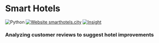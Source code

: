 # Smart Hotels


![Python](https://img.shields.io/badge/python-v3.6+-blue.svg) [![Website smarthotels.city](https://img.shields.io/website-up-up-green-green/http://smarthotels.city.svg)](http://smarthotels.city) [![Insight](https://img.shields.io/badge/InsightProject-True-lightgrey.svg)](https://www.insightdatascience.com/)


### Analyzing customer reviews to suggest hotel improvements
